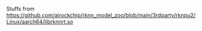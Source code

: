 Stuffs from https://github.com/airockchip/rknn_model_zoo/blob/main/3rdparty/rknpu2/Linux/aarch64/librknnrt.so
